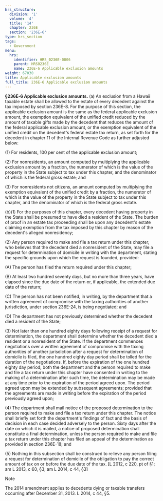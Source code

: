 ```yaml
---
hrs_structure:
  division: '1'
  volume: '4'
  title: '14'
  chapter: 236E
  section: '236E-6'
type: hrs_section
tags:
  - Government
menu:
  hrs:
    identifier: HRS_0236E-0006
    parent: HRS0236E
    name: 236E-6 Applicable exclusion amounts
weight: 67030
title: Applicable exclusion amounts
full_title: 236E-6 Applicable exclusion amounts
---
```

**§236E-6 Applicable exclusion amounts.** (a) An exclusion from a Hawaii taxable estate shall be allowed to the estate of every decedent against the tax imposed by section 236E-8\. For the purpose of this section, the applicable exclusion amount is the same as the federal applicable exclusion amount, the exemption equivalent of the unified credit reduced by the amount of taxable gifts made by the decedent that reduces the amount of the federal applicable exclusion amount, or the exemption equivalent of the unified credit on the decedent's federal estate tax return, as set forth for the decedent in chapter 11 of the Internal Revenue Code as further adjusted below:

(1) For residents, 100 per cent of the applicable exclusion amount;

(2) For nonresidents, an amount computed by multiplying the applicable exclusion amount by a fraction, the numerator of which is the value of the property in the State subject to tax under this chapter, and the denominator of which is the federal gross estate; and

(3) For nonresidents not citizens, an amount computed by multiplying the exemption equivalent of the unified credit by a fraction, the numerator of which is the value of the property in the State subject to tax under this chapter, and the denominator of which is the federal gross estate.

(b)(1) For the purposes of this chapter, every decedent having property in the State shall be presumed to have died a resident of the State. The burden of proof in an estate tax proceeding shall be upon any decedent's estate claiming exemption from the tax imposed by this chapter by reason of the decedent's alleged nonresidency;

(2) Any person required to make and file a tax return under this chapter, who believes that the decedent died a nonresident of the State, may file a request for determination of domicile in writing with the department, stating the specific grounds upon which the request is founded, provided:

(A) The person has filed the return required under this chapter;

(B) At least two hundred seventy days, but no more than three years, have elapsed since the due date of the return or, if applicable, the extended due date of the return;

(C) The person has not been notified, in writing, by the department that a written agreement of compromise with the taxing authorities of another jurisdiction, under section 236E-24, is being negotiated; and

(D) The department has not previously determined whether the decedent died a resident of the State;

(3) Not later than one hundred eighty days following receipt of a request for determination, the department shall determine whether the decedent died a resident or a nonresident of the State. If the department commences negotiations over a written agreement of compromise with the taxing authorities of another jurisdiction after a request for determination of domicile is filed, the one hundred eighty day period shall be tolled for the duration of the negotiations. If, before the expiration of the one hundred eighty day period, both the department and the person required to make and file a tax return under this chapter have consented in writing to the making of a determination after such time, the determination may be made at any time prior to the expiration of the period agreed upon. The period agreed upon may be extended by subsequent agreements; provided that the agreements are made in writing before the expiration of the period previously agreed upon;

(4) The department shall mail notice of the proposed determination to the person required to make and file a tax return under this chapter. The notice shall briefly set forth the department's findings of fact and the basis of decision in each case decided adversely to the person. Sixty days after the date on which it is mailed, a notice of proposed determination shall constitute a final determination, unless the person required to make and file a tax return under this chapter has filed an appeal of the determination as provided in section 236E-18; and

(5) Nothing in this subsection shall be construed to relieve any person filing a request for determination of domicile of the obligation to pay the correct amount of tax on or before the due date of the tax. [L 2012, c 220, pt of §1; am L 2013, c 60, §3; am L 2014, c 44, §3]

Note

The 2014 amendment applies to decedents dying or taxable transfers occurring after December 31, 2013\. L 2014, c 44, §5.